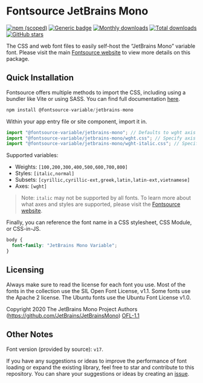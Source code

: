 # Fontsource JetBrains Mono

[![npm (scoped)](https://img.shields.io/npm/v/@fontsource-variable/jetbrains-mono?color=brightgreen)](https://www.npmjs.com/package/@fontsource-variable/jetbrains-mono) [![Generic badge](https://img.shields.io/badge/fontsource-passing-brightgreen)](https://github.com/fontsource/fontsource) [![Monthly downloads](https://badgen.net/npm/dm/@fontsource-variable/jetbrains-mono)](https://github.com/fontsource/fontsource) [![Total downloads](https://badgen.net/npm/dt/@fontsource-variable/jetbrains-mono)](https://github.com/fontsource/fontsource) [![GitHub stars](https://img.shields.io/github/stars/fontsource/fontsource.svg?style=social&label=Star)](https://github.com/fontsource/fontsource/stargazers)

The CSS and web font files to easily self-host the “JetBrains Mono” variable font. Please visit the main [Fontsource website](https://fontsource.org/fonts/jetbrains-mono) to view more details on this package.

## Quick Installation

Fontsource offers multiple methods to import the CSS, including using a bundler like Vite or using SASS. You can find full documentation [here](https://fontsource.org/docs/getting-started/introduction).

```javascript
npm install @fontsource-variable/jetbrains-mono
```

Within your app entry file or site component, import it in.

```javascript
import "@fontsource-variable/jetbrains-mono"; // Defaults to wght axis
import "@fontsource-variable/jetbrains-mono/wght.css"; // Specify axis
import "@fontsource-variable/jetbrains-mono/wght-italic.css"; // Specify axis and style
```

Supported variables:
- Weights: `[100,200,300,400,500,600,700,800]`
- Styles: `[italic,normal]`
- Subsets: `[cyrillic,cyrillic-ext,greek,latin,latin-ext,vietnamese]`
- Axes: `[wght]`

> Note: `italic` may not be supported by all fonts. To learn more about what axes and styles are supported, please visit the [Fontsource website](https://fontsource.org/fonts/jetbrains-mono).

Finally, you can reference the font name in a CSS stylesheet, CSS Module, or CSS-in-JS.

```css
body {
  font-family: "JetBrains Mono Variable";
}
```

## Licensing
Always make sure to read the license for each font you use. Most of the fonts in the collection use the SIL Open Font License, v1.1. Some fonts use the Apache 2 license. The Ubuntu fonts use the Ubuntu Font License v1.0.

Copyright 2020 The JetBrains Mono Project Authors (https://github.com/JetBrains/JetBrainsMono)
[OFL-1.1](http://scripts.sil.org/OFL)

## Other Notes
Font version (provided by source): `v17`.

If you have any suggestions or ideas to improve the performance of font loading or expand the existing library, feel free to star and contribute to this repository. You can share your suggestions or ideas by creating an [issue](https://github.com/fontsource/fontsource/issues).